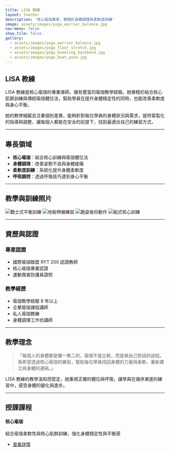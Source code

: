 ```yaml
---
title: LISA 教練
layout: teacher
description: '核心瑜珈專家，專精於身體調理與柔軟度訓練'
image: assets/images/yoga_warrior_balance.jpg
nav-menu: false
show_tile: false
gallery:
  - assets/images/yoga_warrior_balance.jpg
  - assets/images/yoga_floor_stretch.jpg
  - assets/images/yoga_kneeling_backbend.jpg
  - assets/images/yoga_boat_pose.jpg
---
```


## LISA 教練

LISA 教練是核心瑜珈的專業導師，擁有豐富的瑜珈教學經驗。她專精於結合核心肌群訓練與傳統瑜珈體位法，幫助學員在提升身體穩定性的同時，也能改善柔軟度與身心平衡。

她的教學細膩且注重個別差異，能夠針對每位學員的身體狀況與需求，提供客製化的指導與調整，讓每個人都能在安全的前提下，找到最適合自己的練習方式。

---

## 專長領域

- **核心瑜珈**：結合核心訓練與瑜珈體位法
- **身體調理**：改善姿勢不良與身體痠痛
- **柔軟度訓練**：系統化提升身體柔軟度
- **呼吸調控**：透過呼吸技巧達到身心平衡

---

## 教學與訓練照片

<div class="photo-grid">
	<img src="{% link assets/images/yoga_warrior_balance.jpg %}" alt="戰士式平衡訓練" />
	<img src="{% link assets/images/yoga_floor_stretch.jpg %}" alt="地板伸展練習" />
	<img src="{% link assets/images/yoga_kneeling_backbend.jpg %}" alt="跪姿後仰動作" />
	<img src="{% link assets/images/yoga_boat_pose.jpg %}" alt="船式核心訓練" />
</div>

---

## 資歷與認證

### 專業認證
- 國際瑜珈聯盟 RYT 200 認證教師
- 核心瑜珈專業認證
- 運動傷害防護員證照

### 教學經歷
- 瑜珈教學經驗 8 年以上
- 企業瑜珈課程講師
- 私人瑜珈教練
- 身體調理工作坊講師

---

## 教學理念

> 「每個人的身體都是獨一無二的，瑜珈不是比較，而是與自己對話的過程。我希望透過核心瑜珈的練習，幫助每位學員找回身體的力量與柔軟，重新建立與身體的連結。」

LISA 教練的教學溫和而堅定，她重視正確的體位與呼吸，讓學員在循序漸進的練習中，感受身體的變化與進步。

---

## 授課課程

<div class="box">
	<h4>核心瑜珈</h4>
	<p>結合瑜珈柔軟性與核心肌群訓練，強化身體穩定性與平衡感</p>
	<ul class="actions">
		<li><a href="{% link courses/core-yoga.md %}" class="button small">查看詳情</a></li>
	</ul>
</div>
